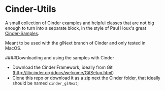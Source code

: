 Cinder-Utils
============

A small collection of Cinder examples and helpful classes that are not big enough to turn into a separate block, in the style of Paul Houx's great [Cinder-Samples](https://github.com/paulhoux/Cinder-Samples/).

Meant to be used with the glNext branch of Cinder and only tested in MacOS.

####Downloading and using the samples with Cinder
* Download the Cinder Framework, ideally from Git (http://libcinder.org/docs/welcome/GitSetup.html)
* Clone this repo or download it as a zip next the Cinder folder, that ideally should be named ```cinder_glNext```;

